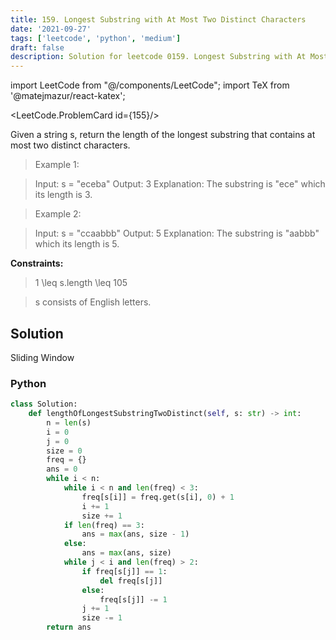```yaml
---
title: 159. Longest Substring with At Most Two Distinct Characters
date: '2021-09-27'
tags: ['leetcode', 'python', 'medium']
draft: false
description: Solution for leetcode 0159. Longest Substring with At Most Two Distinct Characters
---
```

import LeetCode from "@/components/LeetCode";
import TeX from '@matejmazur/react-katex';

<LeetCode.ProblemCard id={155}/>
 
Given a string s, return the length of the longest substring that contains at most two distinct characters.

 > Example 1:

 > Input: s <TeX>=</TeX> "eceba"
 > Output: 3
 > Explanation: The substring is "ece" which its length is 3.

 > Example 2:

 > Input: s <TeX>=</TeX> "ccaabbb"
 > Output: 5
 > Explanation: The substring is "aabbb" which its length is 5.

**Constraints:**

 > 1 <TeX>\leq</TeX> s.length <TeX>\leq</TeX> 105

 > s consists of English letters.


## Solution
Sliding Window

### Python
```python
class Solution:
    def lengthOfLongestSubstringTwoDistinct(self, s: str) -> int:
        n = len(s)
        i = 0
        j = 0
        size = 0
        freq = {}
        ans = 0
        while i < n:
            while i < n and len(freq) < 3:
                freq[s[i]] = freq.get(s[i], 0) + 1
                i += 1
                size += 1
            if len(freq) == 3:
                ans = max(ans, size - 1)
            else:
                ans = max(ans, size)
            while j < i and len(freq) > 2:
                if freq[s[j]] == 1:
                    del freq[s[j]]
                else:
                    freq[s[j]] -= 1
                j += 1
                size -= 1
        return ans
```
